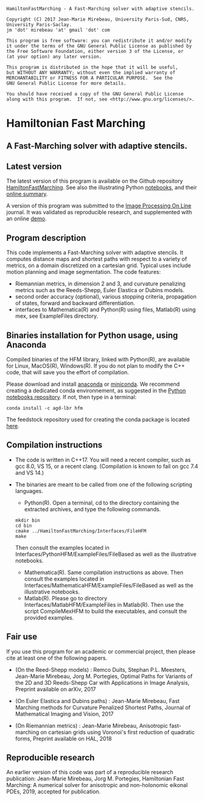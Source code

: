    HamiltonFastMarching - A Fast-Marching solver with adaptive stencils.

    Copyright (C) 2017 Jean-Marie Mirebeau, University Paris-Sud, CNRS, University Paris-Saclay.  
    jm 'dot' mirebeau 'at' gmail 'dot' com

    This program is free software: you can redistribute it and/or modify
    it under the terms of the GNU General Public License as published by
    the Free Software Foundation, either version 3 of the License, or
    (at your option) any later version.

    This program is distributed in the hope that it will be useful,
    but WITHOUT ANY WARRANTY; without even the implied warranty of
    MERCHANTABILITY or FITNESS FOR A PARTICULAR PURPOSE.  See the
    GNU General Public License for more details.

    You should have received a copy of the GNU General Public License
    along with this program.  If not, see <http://www.gnu.org/licenses/>.

# Hamiltonian Fast Marching
## A Fast-Marching solver with adaptive stencils.


## Latest version

The latest version of this program is available on the Github repository [HamiltonFastMarching](https://github.com/Mirebeau/HamiltonFastMarching). See also the illustrating Python [notebooks](https://github.com/Mirebeau/AdaptiveGridDiscretizations), and their [online summary](http://nbviewer.jupyter.org/urls/rawgithub.com/Mirebeau/AdaptiveGridDiscretizations/master/Summary.ipynb).

A version of this program was submitted to the [Image Processing On Line](http://www.ipol.im) journal. It was validated as reproducible research, and supplemented with an online [demo](http://ipol-geometry.loria.fr/~kerautre/ipol_demo/DemoIPOL_HFM/).


## Program description
This code implements a Fast-Marching solver with adaptive stencils. It computes distance maps and shortest paths with respect to a variety of metrics, on a domain discretized on a cartesian grid. Typical uses include motion planning and image segmentation. The code features:
- Riemannian metrics, in dimension 2 and 3, and curvature penalizing metrics such as the Reeds-Shepp, Euler Elastica or Dubins models.
- second order accuracy (optional), various stopping criteria, propagation of states, forward and backward differentiation.
- interfaces to  Mathematica(R) and Python(R) using files, Matlab(R) using mex, see ExampleFiles directory.

## Binaries installation for Python usage, using Anaconda

Compiled binaries of the HFM library, linked with Python(R), are available for Linux, MacOS(R), Windows(R). If you do not plan to modify the C++ code, that will save you the effort of compilation.

Please download and install [anaconda](https://www.anaconda.com) or [miniconda](https://conda.io/en/latest/miniconda.html). We recommend creating a dedicated conda environnement, as suggested in the [Python notebooks repository](). If not, then type in a terminal:
```console
conda install -c agd-lbr hfm
```
The feedstock repository used for creating the conda package is located [here](https://github.com/AGD-LBR/hfm-feedstock).


## Compilation instructions
- The code is written in C++17. You will need a recent compiler, such as gcc 8.0, VS 15, or a recent clang. (Compilation is known to fail on gcc 7.4 and VS 14.)

- The binaries are meant to be called from one of the following scripting languages.
  * Python(R). Open a terminal, cd to the directory containing the extracted archives, and type the following commands.
   ```console
   mkdir bin
   cd bin
   cmake ../HamiltonFastMarching/Interfaces/FileHFM
   make
   ```
   Then consult the examples located in Interfaces/PythonHFM/ExampleFiles/FileBased as well as the illustrative notebooks.
  * Mathematica(R). Same compilation instructions as above. Then consult the examples located in Interfaces/MathematicaHFM/ExampleFiles/FileBased as well as the illustrative notebooks.
  * Matlab(R). Please go to directory Interfaces/MatlabHFM/ExampleFiles in Matlab(R). Then use the script CompileMexHFM to build the executables, and consult the provided examples.


## Fair use
If you use this program for an academic or commercial project, then please cite at least one of the following papers.

- (On the Reed-Shepp models) :
Remco Duits, Stephan P.L. Meesters, Jean-Marie Mirebeau, Jorg M. Portegies, Optimal Paths for Variants of the 2D and 3D Reeds-Shepp Car with Applications in Image Analysis, Preprint available on arXiv, 2017

- (On Euler Elastica and Dubins paths) :
Jean-Marie Mirebeau, Fast Marching methods for Curvature Penalized Shortest Paths, Journal of Mathematical Imaging and Vision, 2017

- (On Riemannian metrics) :
Jean-Marie Mirebeau, Anisotropic fast-marching on cartesian grids using Voronoi's first reduction of quadratic forms, Preprint available on HAL, 2018


## Reproducible research
An earlier version of this code was part of a reproducible research publication:
Jean-Marie Mirebeau, Jorg M. Portegies, Hamiltonian Fast Marching: A numerical solver for anisotropic and non-holonomic eikonal PDEs, 2019, accepted for publication.
